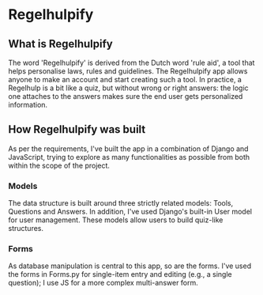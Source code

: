 # Regelhulpify

## What is Regelhulpify
The word 'Regelhulpify' is derived from the Dutch word 'rule aid', a tool that helps personalise laws, rules and guidelines. The Regelhulpify app allows anyone to make an account and start creating such a tool. In practice, a Regelhulp is a bit like a quiz, but without wrong or right answers: the logic one attaches to the answers makes sure the end user gets personalized information.

## How Regelhulpify was built
As per the requirements, I've built the app in a combination of Django and JavaScript, trying to explore as many functionalities as possible from both within the scope of the project.

### Models
The data structure is built around three strictly related models: Tools, Questions and Answers. In addition, I've used Django's built-in User model for user management. These models allow users to build quiz-like structures.

### Forms 
As database manipulation is central to this app, so are the forms. I've used the forms in Forms.py for single-item entry and editing (e.g., a single question); I use JS for a more complex multi-answer form.   


